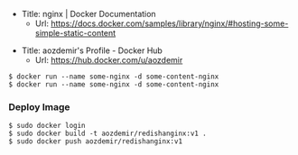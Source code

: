 - Title: nginx | Docker Documentation
  - Url: https://docs.docker.com/samples/library/nginx/#hosting-some-simple-static-content

* Title:	aozdemir's Profile - Docker Hub
  * Url:	https://hub.docker.com/u/aozdemir


```
$ docker run --name some-nginx -d some-content-nginx
$ docker run --name some-nginx -d some-content-nginx
```

###  Deploy Image
```
$ sudo docker login
$ sudo docker build -t aozdemir/redishanginx:v1 .
$ sudo docker push aozdemir/redishanginx:v1
```
